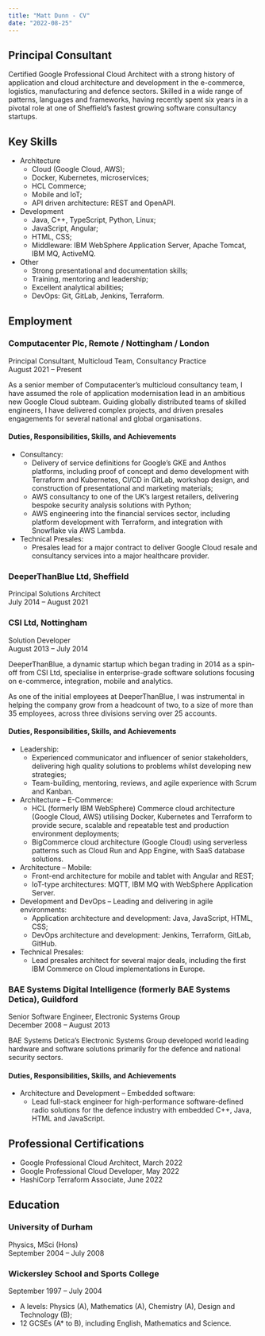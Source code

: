 ```yaml
---
title: "Matt Dunn - CV"
date: "2022-08-25"
---
```


<script src="https://platform.linkedin.com/badges/js/profile.js" async defer type="text/javascript"></script>

## Principal Consultant

Certified Google Professional Cloud Architect with a strong history of application and cloud
architecture and development in the e-commerce, logistics, manufacturing and defence sectors.
Skilled in a wide range of patterns, languages and frameworks, having recently spent six years in a
pivotal role at one of Sheffield’s fastest growing software consultancy startups.

<div class="badge-base LI-profile-badge" data-locale="en_US" data-size="large" data-theme="light" data-type="HORIZONTAL" data-vanity="dunnm" data-version="v1"><a class="badge-base__link LI-simple-link" href="https://uk.linkedin.com/in/dunnm?trk=profile-badge"></a></div>

## Key Skills

- Architecture
	- Cloud (Google Cloud, AWS);
	- Docker, Kubernetes, microservices;
	- HCL Commerce;
	- Mobile and IoT;
	- API driven architecture: REST and OpenAPI.
- Development
	- Java, C++, TypeScript, Python, Linux;
	- JavaScript, Angular;
	- HTML, CSS;
	- Middleware: IBM WebSphere Application Server, Apache Tomcat, IBM MQ, ActiveMQ.
- Other
	- Strong presentational and documentation skills;
	- Training, mentoring and leadership;
	- Excellent analytical abilities;
	- DevOps: Git, GitLab, Jenkins, Terraform.

## Employment

### Computacenter Plc, Remote / Nottingham / London

Principal Consultant, Multicloud Team, Consultancy Practice<br>
August 2021 – Present

As a senior member of Computacenter’s multicloud consultancy team, I have assumed the role of application modernisation lead in an ambitious new Google Cloud subteam. Guiding globally distributed teams of skilled engineers, I have delivered complex projects, and driven presales engagements for several national and global organisations.

#### Duties, Responsibilities, Skills, and Achievements

- Consultancy:
	- Delivery of service definitions for Google’s GKE and Anthos platforms, including proof of concept and demo development with Terraform and Kubernetes, CI/CD in GitLab, workshop design, and construction of presentational and marketing materials;
	- AWS consultancy to one of the UK’s largest retailers, delivering bespoke security analysis solutions with Python;
	- AWS engineering into the financial services sector, including platform development with Terraform, and integration with Snowflake via AWS Lambda.
- Technical Presales:
	- Presales lead for a major contract to deliver Google Cloud resale and consultancy services into a major healthcare provider.

### DeeperThanBlue Ltd, Sheffield

Principal Solutions Architect<br>
July 2014 – August 2021

### CSI Ltd, Nottingham

Solution Developer<br>
August 2013 – July 2014

DeeperThanBlue, a dynamic startup which began trading in 2014 as a spin-off from CSI Ltd, specialise in enterprise-grade software solutions focusing on e-commerce, integration, mobile and analytics.

As one of the initial employees at DeeperThanBlue, I was instrumental in helping the company
grow from a headcount of two, to a size of more than 35 employees, across three divisions serving
over 25 accounts.

#### Duties, Responsibilities, Skills, and Achievements

- Leadership:
	- Experienced communicator and influencer of senior stakeholders, delivering high quality solutions to problems whilst developing new strategies;
	- Team-building, mentoring, reviews, and agile experience with Scrum and Kanban.
- Architecture – E-Commerce:
	- HCL (formerly IBM WebSphere) Commerce cloud architecture (Google Cloud, AWS) utilising Docker, Kubernetes and Terraform to provide secure, scalable and repeatable test and production environment deployments;
	- BigCommerce cloud architecture (Google Cloud) using serverless patterns such as Cloud Run and App Engine, with SaaS database solutions.
- Architecture – Mobile:
	- Front-end architecture for mobile and tablet with Angular and REST;
	- IoT-type architectures: MQTT, IBM MQ with WebSphere Application Server.
- Development and DevOps – Leading and delivering in agile environments:
	- Application architecture and development: Java, JavaScript, HTML, CSS;
	- DevOps architecture and development: Jenkins, Terraform, GitLab, GitHub.
- Technical Presales:
	- Lead presales architect for several major deals, including the first IBM Commerce on Cloud implementations in Europe.

### BAE Systems Digital Intelligence (formerly BAE Systems Detica), Guildford

Senior Software Engineer, Electronic Systems Group<br>
December 2008 – August 2013

BAE Systems Detica’s Electronic Systems Group developed world leading hardware and software solutions primarily for the defence and national security sectors.

#### Duties, Responsibilities, Skills, and Achievements

- Architecture and Development – Embedded software:
	- Lead full-stack engineer for high-performance software-defined radio solutions for the defence industry with embedded C++, Java, HTML and JavaScript.

## Professional Certifications

- Google Professional Cloud Architect, March 2022
- Google Professional Cloud Developer, May 2022
- HashiCorp Terraform Associate, June 2022

## Education

### University of Durham

Physics, MSci (Hons)<br>
September 2004 – July 2008

### Wickersley School and Sports College

September 1997 – July 2004
- A levels: Physics (A), Mathematics (A), Chemistry (A), Design and Technology (B);
- 12 GCSEs (A* to B), including English, Mathematics and Science.
